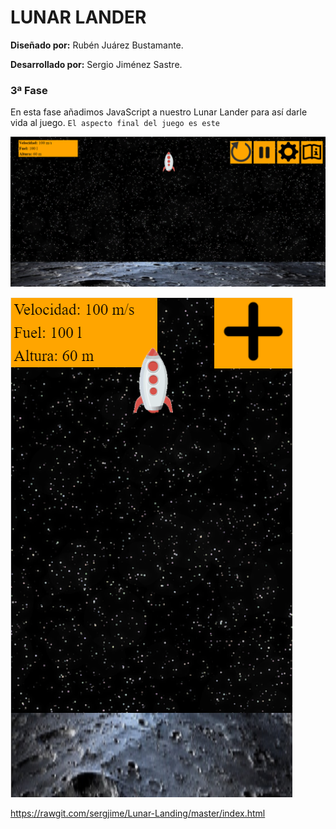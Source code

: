 # LUNAR LANDER

__Diseñado por:__ Rubén Juárez Bustamante.

__Desarrollado por:__ Sergio Jiménez Sastre.

### 3ª Fase

En esta fase añadimos JavaScript a nuestro Lunar Lander para así darle vida al juego. `El aspecto final del juego es este`

![Aspecto Lunar Lander en desktop](https://github.com/sergjime/Lunar-Landing/blob/master/img/aspecto.png)

![Aspecto Lunar Lander en smartphone](https://github.com/sergjime/Lunar-Landing/blob/master/img/aspecto_m.png)

https://rawgit.com/sergjime/Lunar-Landing/master/index.html

